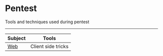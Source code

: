 # Pentest
Tools and techniques used during pentest

----------

| Subject | Tools |
|--|--|
| <a href="./web">Web</a> | Client side tricks |
